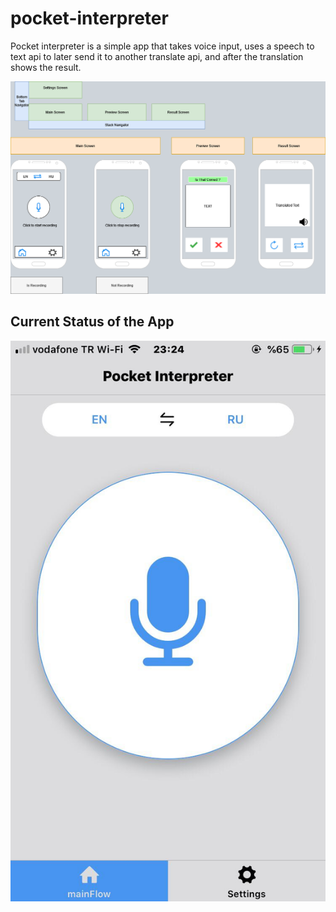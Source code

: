# pocket-interpreter
Pocket interpreter is a simple app that takes voice input, uses a speech to text api to later send it to another translate api, and after the translation shows the result.

![alt text](https://github.com/1942Spectre/pocket-interpreter/blob/master/General_Design_of_The_App.png)

## Current Status of the App
![alt_text](https://github.com/1942Spectre/pocket-interpreter/blob/master/ss.jpeg)
